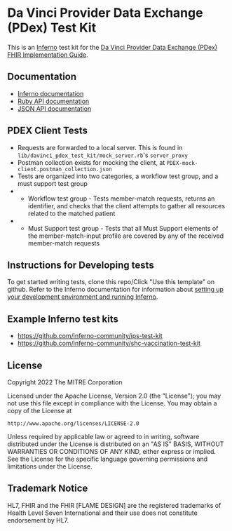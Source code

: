 # Da Vinci Provider Data Exchange (PDex) Test Kit

This is an [Inferno](https://github.com/inferno-community/inferno-core) 
test kit for the [Da Vinci Provider Data Exchange (PDex) FHIR
Implementation Guide](https://hl7.org/fhir/us/davinci-pdex/).

## Documentation
- [Inferno documentation](https://inferno-framework.github.io/inferno-core/)
- [Ruby API documentation](https://inferno-framework.github.io/inferno-core/docs)
- [JSON API documentation](https://inferno-framework.github.io/inferno-core/api-docs)

## PDEX Client Tests
- Requests are forwarded to a local server.  This is found in `lib/davinci_pdex_test_kit/mock_server.rb`'s
 `server_proxy`
- Postman collection exists for mocking the client, at `PDEX-mock-client.postman_collection.json`
- Tests are organized into two categories, a workflow test group, and a must support test group
- - Workflow test group - Tests member-match requests, returns an identifier, and checks that the client attempts to gather all resources related to the matched patient
- - Must Support test group - Tests that all Must Support elements of the member-match-input profile are covered by any of the received member-match requests

## Instructions for Developing tests

To get started writing tests, clone this repo/Click "Use this template" on
github. Refer to the Inferno documentation for information about [setting up
your development environment and running
Inferno](https://inferno-framework.github.io/inferno-core/getting-started.html#getting-started-for-inferno-test-writers).

## Example Inferno test kits

- https://github.com/inferno-community/ips-test-kit
- https://github.com/inferno-community/shc-vaccination-test-kit

## License
Copyright 2022 The MITRE Corporation

Licensed under the Apache License, Version 2.0 (the "License"); you may not use
this file except in compliance with the License. You may obtain a copy of the
License at
```
http://www.apache.org/licenses/LICENSE-2.0
```
Unless required by applicable law or agreed to in writing, software distributed
under the License is distributed on an "AS IS" BASIS, WITHOUT WARRANTIES OR
CONDITIONS OF ANY KIND, either express or implied. See the License for the
specific language governing permissions and limitations under the License.

## Trademark Notice

HL7, FHIR and the FHIR [FLAME DESIGN] are the registered trademarks of Health
Level Seven International and their use does not constitute endorsement by HL7.
